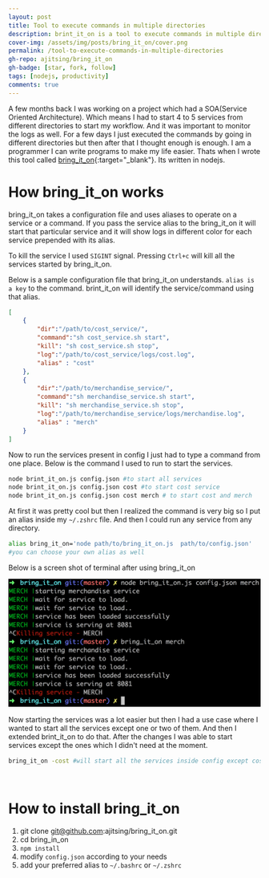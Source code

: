 ```yaml
---
layout: post
title: Tool to execute commands in multiple directories
description: brint_it_on is a tool to execute commands in multiple directories, it takes a configuration file which provides all the info of the directories and commands.
cover-img: /assets/img/posts/bring_it_on/cover.png
permalink: /tool-to-execute-commands-in-multiple-directories
gh-repo: ajitsing/bring_it_on
gh-badge: [star, fork, follow]
tags: [nodejs, productivity]
comments: true
---
```


A few months back I was working on a project which had a SOA(Service Oriented Architecture). Which means I had to start 4 to 5 services from different directories to start my workflow. And it was important to monitor the logs as well. For a few days I just executed the commands by going in different directories but then after that I thought enough is enough. I am a programmer I can write programs to make my life easier. Thats when I wrote this tool called [bring_it_on](https://github.com/ajitsing/bring_it_on){:target="_blank"}. Its written in nodejs.

# How bring_it_on works

bring_it_on takes a configuration file and uses aliases to operate on a service or a command. If you pass the service alias to the bring_it_on it will start that particular service and it will show logs in different color for each service prepended with its alias.


To kill the service I used `SIGINT` signal. Pressing `Ctrl+c` will kill all the services started by bring_it_on.

Below is a sample configuration file that bring_it_on understands. `alias is a key` to the command. brint_it_on will identify the service/command using that alias.

```json
[
	{
		"dir":"/path/to/cost_service/", 
		"command":"sh cost_service.sh start", 
		"kill": "sh cost_service.sh stop", 
		"log":"/path/to/cost_service/logs/cost.log",
		"alias" : "cost"
	},
	{
		"dir":"/path/to/merchandise_service/", 
		"command":"sh merchandise_service.sh start", 
		"kill": "sh merchandise_service.sh stop", 
		"log":"/path/to/merchandise_service/logs/merchandise.log",
		"alias" : "merch"
	}
]
```

Now to run the services present in config I just had to type a command from one place. Below is the command I used to run to start the services.

```bash
node brint_it_on.js config.json #to start all services
node brint_it_on.js config.json cost #to start cost service
node brint_it_on.js config.json cost merch # to start cost and merch
```

At first it was pretty cool but then I realized the command is very big so I put an alias inside my `~/.zshrc` file. And then I could run any service from any directory.

```bash
alias bring_it_on='node path/to/bring_it_on.js  path/to/config.json'
#you can choose your own alias as well
```

Below is a screen shot of terminal after using bring_it_on

![Crepe](/assets/img/posts/bring_it_on/bring_it_on_1.png)

Now starting the services was a lot easier but then I had a use case where I wanted to start all the services except one or two of them. And then I extended brint_it_on to do that. After the changes I was able to start services except the ones which I didn't need at the moment.

```bash
bring_it_on -cost #will start all the services inside config except cost service
```
<br>

# How to install bring_it_on

1. git clone git@github.com:ajitsing/bring_it_on.git
2. cd bring_in_on
3. `npm install`
4. modify `config.json` according to your needs
5. add your preferred alias to `~/.bashrc` or `~/.zshrc`

